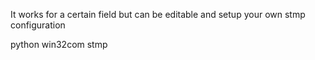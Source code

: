 It works for a certain field but can be editable and setup your own stmp configuration

python
win32com
stmp
